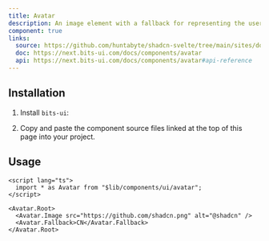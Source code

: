 ```yaml
---
title: Avatar
description: An image element with a fallback for representing the user.
component: true
links:
  source: https://github.com/huntabyte/shadcn-svelte/tree/main/sites/docs/src/lib/registry/default/ui/avatar
  doc: https://next.bits-ui.com/docs/components/avatar
  api: https://next.bits-ui.com/docs/components/avatar#api-reference
---
```


<script>
  import { ComponentPreview, ManualInstall, PMAddComp, PMInstall } from '$lib/components/docs';
</script>

<ComponentPreview name="avatar-demo">

<div></div>

</ComponentPreview>

## Installation

<PMAddComp name="avatar" />

<ManualInstall>

1. Install `bits-ui`:

<PMInstall command="bits-ui" />

2. Copy and paste the component source files linked at the top of this page into your project.

</ManualInstall>

## Usage

```svelte
<script lang="ts">
  import * as Avatar from "$lib/components/ui/avatar";
</script>

<Avatar.Root>
  <Avatar.Image src="https://github.com/shadcn.png" alt="@shadcn" />
  <Avatar.Fallback>CN</Avatar.Fallback>
</Avatar.Root>
```
